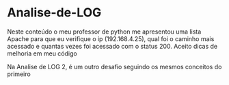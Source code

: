 # Analise-de-LOG
Neste conteúdo o meu professor de python me apresentou uma lista Apache para que eu verifique o ip (192.168.4.25), qual foi o caminho mais acessado e quantas vezes foi acessado com o status 200.
Aceito dicas de melhoria em meu código 

Na Analise de LOG 2, é um outro desafio seguindo os mesmos conceitos do primeiro

